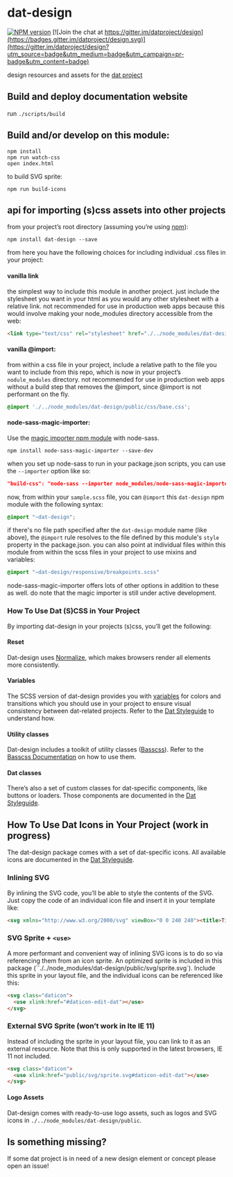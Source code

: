# dat-design

[![NPM version][npm-image]][npm-url]
[![Join the chat at https://gitter.im/datproject/design](https://badges.gitter.im/datproject/design.svg)](https://gitter.im/datproject/design?utm_source=badge&utm_medium=badge&utm_campaign=pr-badge&utm_content=badge)

design resources and assets for the [dat project](http://dat-data.com)

## Build and deploy documentation website

run `./scripts/build`

## Build and/or develop on this module:

```shell
npm install
npm run watch-css
open index.html
```

to build SVG sprite:

```shell
npm run build-icons
```

## <a name="dat-design-api"></a>api for importing (s)css assets into other projects
from your project’s root directory (assuming you’re using [npm](http://npmjs.com)):

```shell
npm install dat-design --save
```

from here you have the following choices for including individual .css files in your project:

#### vanilla link
the simplest way to include this module in another project. just include the stylesheet you want in your html as you would any other stylesheet with a relative link. not recommended for use in production web apps because this would involve making your node_modules directory accessible from the web:

```html
<link type="text/css" rel="stylesheet" href="./../node_modules/dat-design/css/base.css">
```

#### vanilla @import:
from within a css file in your project, include a relative path to the file you want to include from this repo, which is now in your project’s `nodule_modules` directory. not recommended for use in production web apps without a build step that removes the @import, since @import is not performant on the fly.

```css
@import './../node_modules/dat-design/public/css/base.css';
```

#### node-sass-magic-importer:
Use the [magic importer npm module](https://www.npmjs.com/package/node-sass-magic-importer) with node-sass.

```shell
npm install node-sass-magic-importer --save-dev
```

when you set up node-sass to run in your package.json scripts, you can use the `--importer` option like so:

```json
"build-css": "node-sass --importer node_modules/node-sass-magic-importer src/scss/sample.scss public/css/sample.css"
```

now, from within your `sample.scss` file, you can `@import` this `dat-design` npm module with the following syntax:

```scss
@import "~dat-design";
```

if there's no file path specified after the `dat-design` module name (like above), the `@import` rule resolves to the file defined by this module's `style` property in the package.json. you can also point at individual files within this module from within the scss files in your project to use mixins and variables:

```scss
@import "~dat-design/responsive/breakpoints.scss"
```

node-sass-magic-importer offers lots of other options in addition to these as well. do note that the magic importer is still under active development.

### How To Use Dat (S)CSS in Your Project

By importing dat-design in your projects (s)css, you’ll get the following:

#### Reset

Dat-design uses [Normalize](https://necolas.github.io/normalize.css/), which makes browsers render all elements more consistently.

#### Variables

The SCSS version of dat-design provides you with [variables](https://github.com/datproject/design/tree/master/scss/variables) for colors and transitions which you should use in your project to ensure visual consistency between dat-related projects. Refer to the [Dat Styleguide](http://datproject.github.io/design/) to understand how.

#### Utility classes

Dat-design includes a toolkit of utility classes ([Basscss](https://github.com/basscss/basscss)). Refer to the [Basscss Documentation](http://www.basscss.com/) on how to use them.

#### Dat classes

There’s also a set of custom classes for dat-specific components, like buttons or loaders. Those components are documented in the [Dat Styleguide](http://datproject.github.io/design/).

## How To Use Dat Icons in Your Project (work in progress)

The dat-design package comes with a set of dat-specific icons. All available icons are documented in the [Dat Styleguide](http://datproject.github.io/design/).

### Inlining SVG

By inlining the SVG code, you’ll be able to style the contents of the SVG. Just copy the code of an individual icon file and insert it in your template like:

```html
<svg xmlns="http://www.w3.org/2000/svg" viewBox="0 0 240 240"><title>Title of this svg</title><path d="M76 120a12 12 0 0 0 12 12h64a12 12 0 0 0 0-24H88a12 12 0 0 0-12 12z"/><path d="M35 120a35 35 0 0 1 35-35h38V65H70a55 55 0 0 0 0 110h38v-20H70a35 35 0 0 1-35-35zm135-55h-38v20h38a35 35 0 1 1 0 70h-38v20h38a55 55 0 0 0 0-110z"/></svg>
```

### SVG Sprite + `<use>`
A more performant and convenient way of inlining SVG icons is to do so via referencing them from an icon sprite. An optimized sprite is included in this package (``./../node_modules/dat-design/public/svg/sprite.svg`). Include this sprite in your layout file, and the individual icons can be referenced like this:

```html
<svg class="daticon">
  <use xlink:href="#daticon-edit-dat"></use>
</svg>
```

### External SVG Sprite (won’t work in lte IE 11)
Instead of including the sprite in your layout file, you can link to it as an external resource. Note that this is only supported in the latest browsers, IE 11 not included.

```html
<svg class="daticon">
  <use xlink:href="public/svg/sprite.svg#daticon-edit-dat"></use>
</svg>
```

#### Logo Assets

Dat-design comes with ready-to-use logo assets, such as logos and SVG icons in `./../node_modules/dat-design/public`.

## Is something missing?

If some dat project is in need of a new design element or concept please open an issue!


[npm-image]: https://img.shields.io/npm/v/dat-design.svg?style=flat-square
[npm-url]: https://npmjs.org/package/dat-design
